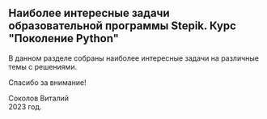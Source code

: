 <h2>Наиболее интересные задачи образовательной программы Stepik. Курс "Поколение Python"</h2>

В данном разделе собраны наиболее интересные задачи на различные темы с решениями.

Спасибо за внимание!

Соколов Виталий                                                                           
2023 год.
